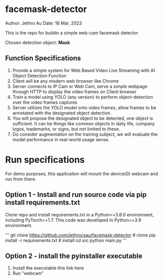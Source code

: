 # facemask-detector
Author: Jethro Au
Date: 16 Mar, 2023

This is the repo for buildin a simple web-cam facemask detector

Chosen detection object: **Mask**

## Function Specifications
1. Provide a simple system for Web Based Video Live Streaming with AI Object Detection Function
2. Client will be any modern web browser like Chrome
3. Server connects to IP Cam or Web Cam, serve a simple webpage through HTTP to display the video frames on Client browser
4. Train a model using YOLO (any version) to perform object-detection over the video frames captures
5. Server utilizes the YOLO model onto video frames, allow frames to be annotated with the designated object detection.
6. You will propose the designated object to be detected, one object is sufficient. It can be things like common objects in daily life, company logos, trademarks, or signs, but not limited to these.
7. Do consider augmentation on the training subject, we will evaluate the model performance in real-world usage sense.

# Run specifications
For demo purposes, this applicaiton will mount the device(0) webcam and run from there. 

## Option 1 - Install and run source code via pip install requirements.txt
Clone repo and install requirements.txt in a Python>=3.8.0 environment, including PyTorch>=1.7. This code was developed in Python==3.9 environment.

'''
git clone https://github.com/jethrocsau/facemask-detector # clone
pip install -r requirements.txt  # install
cd src
python main.py
'''

## Option 2 - install the pyinstaller executable 

1. Install the executable this link here
2. Run "webcam" 